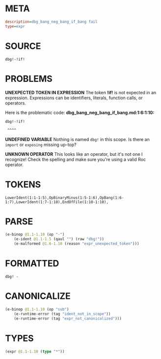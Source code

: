 # META
~~~ini
description=dbg_bang_neg_bang_if_bang fail
type=expr
~~~
# SOURCE
~~~roc
dbg!-!if!
~~~
# PROBLEMS
**UNEXPECTED TOKEN IN EXPRESSION**
The token **!if!** is not expected in an expression.
Expressions can be identifiers, literals, function calls, or operators.

Here is the problematic code:
**dbg_bang_neg_bang_if_bang.md:1:6:1:10:**
```roc
dbg!-!if!
```
     ^^^^


**UNDEFINED VARIABLE**
Nothing is named `dbg!` in this scope.
Is there an `import` or `exposing` missing up-top?

**UNKNOWN OPERATOR**
This looks like an operator, but it's not one I recognize!
Check the spelling and make sure you're using a valid Roc operator.

# TOKENS
~~~zig
LowerIdent(1:1-1:5),OpBinaryMinus(1:5-1:6),OpBang(1:6-1:7),LowerIdent(1:7-1:10),EndOfFile(1:10-1:10),
~~~
# PARSE
~~~clojure
(e-binop @1.1-1.10 (op "-")
	(e-ident @1.1-1.5 (qaul "") (raw "dbg!"))
	(e-malformed @1.6-1.10 (reason "expr_unexpected_token")))
~~~
# FORMATTED
~~~roc
dbg! - 
~~~
# CANONICALIZE
~~~clojure
(e-binop @1.1-1.10 (op "sub")
	(e-runtime-error (tag "ident_not_in_scope"))
	(e-runtime-error (tag "expr_not_canonicalized")))
~~~
# TYPES
~~~clojure
(expr @1.1-1.10 (type "*"))
~~~
